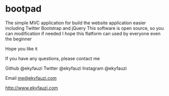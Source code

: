 bootpad
=======

The simple MVC application for build the website application easier
including Twitter Bootstrap and jQuery
This software is open source, so you can modification if needed
I hope this flatform can used by everyone even the beginner

Hope you like it

If you have any questions, please contact me

Github @ekyfauzi
Twitter @ekyfauzi
Instagram @ekyfauzi

Email me@ekyfauzi.com

http://www.ekyfauzi.com
